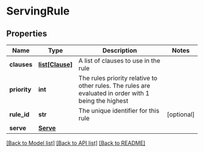 # ServingRule

## Properties
Name | Type | Description | Notes
------------ | ------------- | ------------- | -------------
**clauses** | [**list[Clause]**](Clause.md) | A list of clauses to use in the rule | 
**priority** | **int** | The rules priority relative to other rules.  The rules are evaluated in order with 1 being the highest | 
**rule_id** | **str** | The unique identifier for this rule | [optional] 
**serve** | [**Serve**](Serve.md) |  | 

[[Back to Model list]](../README.md#documentation-for-models) [[Back to API list]](../README.md#documentation-for-api-endpoints) [[Back to README]](../README.md)

